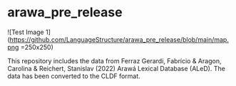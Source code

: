 # arawa_pre_release

![Test Image 1](https://github.com/LanguageStructure/arawa_pre_release/blob/main/map.png =250x250)

This repository includes the data from Ferraz Gerardi, Fabrício & Aragon, Carolina & Reichert, Stanislav (2022) Arawá Lexical Database (ALeD). The data has been converted to the CLDF format.
